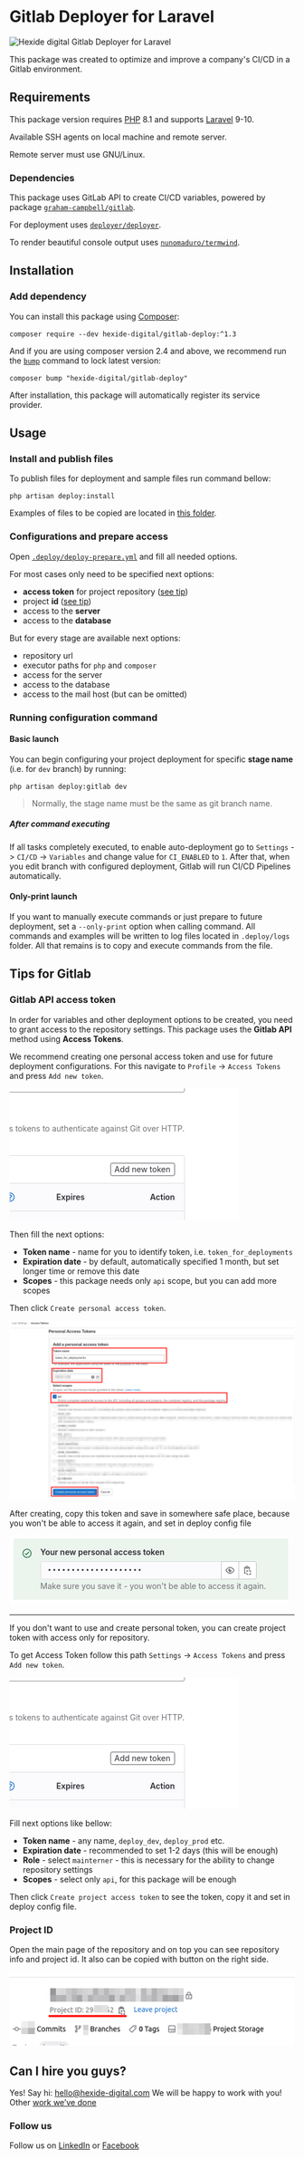 # Gitlab Deployer for Laravel

![Hexide digital Gitlab Deployer for Laravel](https://preview.dragon-code.pro/Hexide-digital/Gitlab-Deployer-for-Laravel.svg?background=0b0b69&mode=dark)

This package was created to optimize and improve a company's CI/CD in a Gitlab environment.

## Requirements

This package version requires [PHP](https://www.php.net/) 8.1 and supports [Laravel](https://laravel.com/) 9-10.

Available SSH agents on local machine and remote server.

Remote server must use GNU/Linux.

### Dependencies

This package uses GitLab API to create CI/CD variables, powered by package [`graham-campbell/gitlab`](https://github.com/GrahamCampbell/Laravel-GitLab).

For deployment uses [`deployer/deployer`](https://deployer.org/).

To render beautiful console output uses [`nunomaduro/termwind`](https://github.com/nunomaduro/termwind).

## Installation

### Add dependency

You can install this package using [Composer](https://getcomposer.org/):

```shell
composer require --dev hexide-digital/gitlab-deploy:^1.3
```

And if you are using composer version 2.4 and above,
we recommend run the [`bump`](https://php.watch/articles/composer-bump) command to lock latest version:

```shell
composer bump "hexide-digital/gitlab-deploy"
```

After installation, this package will automatically register its service provider.

## Usage

### Install and publish files

To publish files for deployment and sample files run command bellow:

```shell
php artisan deploy:install
```

Examples of files to be copied are
located in [this folder](https://github.com/hexidedigital/laravel-gitlab-deploy/tree/master/examples).

### Configurations and prepare access

Open [`.deploy/deploy-prepare.yml`](https://github.com/hexidedigital/laravel-gitlab-deploy/blob/master/examples/deploy-prepare.example.yml)
and fill all needed options.

For most cases only need to be specified next options:

- **access token** for project repository ([see tip](#gitlab-api-access-token))
- project **id** ([see tip](#project-id))
- access to the **server**
- access to the **database**

But for every stage are available next options:

- repository url
- executor paths for `php` and `composer`
- access for the server
- access to the database
- access to the mail host (but can be omitted)

### Running configuration command

#### Basic launch

You can begin configuring your project deployment for specific **stage name** (i.e. for `dev` branch) by running:

```shell
php artisan deploy:gitlab dev
```

> Normally, the stage name must be the same as git branch name.

##### After command executing

If all tasks completely executed, to enable auto-deployment go to
`Settings` -> `CI/CD` -> `Variables` and change value for `CI_ENABLED` to `1`.
After that, when you edit branch with configured deployment, Gitlab will run CI/CD Pipelines automatically.

#### Only-print launch

If you want to manually execute commands or just prepare to future deployment,
set a `--only-print` option when calling command.
All commands and examples will be written to log files located in `.deploy/logs` folder.
All that remains is to copy and execute commands from the file.

## Tips for Gitlab

### Gitlab API access token

In order for variables and other deployment options to be created, you need to grant access to the repository settings.
This package uses the **Gitlab API** method using **Access Tokens**.

We recommend creating one personal access token and use for future deployment configurations.
For this navigate to `Profile` -> `Access Tokens` and press `Add new token`.

![profile-add-new-token.png](media/add-new-token.png)

Then fill the next options:

- **Token name** - name for you to identify token, i.e. `token_for_deployments`
- **Expiration date** - by default, automatically specified 1 month, but set longer time or remove this date
- **Scopes** - this package needs only `api` scope, but you can add more scopes

Then click `Create personal access token`.

![creating-personal-access-token.png](media/creating-personal-access-token.png)

After creating, copy this token and save in somewhere safe place, because you won't be able to access it again,
and set in deploy config file

![created-personal-access-token.png](media/created-personal-access-token.png)

---- 

If you don't want to use and create personal token, you can create project token with access only for repository.

To get Access Token follow this path `Settings` -> `Access Tokens` and press `Add new token`.

![project-add-new-token.png](media/add-new-token.png)

Fill next options like bellow:

- **Token name** - any name, `deploy_dev`, `deploy_prod` etc. 
- **Expiration date** - recommended to set 1-2 days (this will be enough)
- **Role** - select `mainterner` - this is necessary for the ability to change repository settings
- **Scopes** - select only `api`, for this package will be enough

Then click `Create project access token` to see the token, copy it and set in deploy config file.

### Project ID

Open the main page of the repository and on top you can see repository info and project id.
It also can be copied with button on the right side.

![project-id.png](media/project-id.png)

## Can I hire you guys?

Yes! Say hi: [hello@hexide-digital.com](mailto:hello@hexide-digital.com)
We will be happy to work with you! Other [work we’ve done](https://hexide-digital.com)

### Follow us

Follow us on [LinkedIn](https://www.linkedin.com/company/hexide-digital)
or [Facebook](https://www.facebook.com/hexide.digital)
